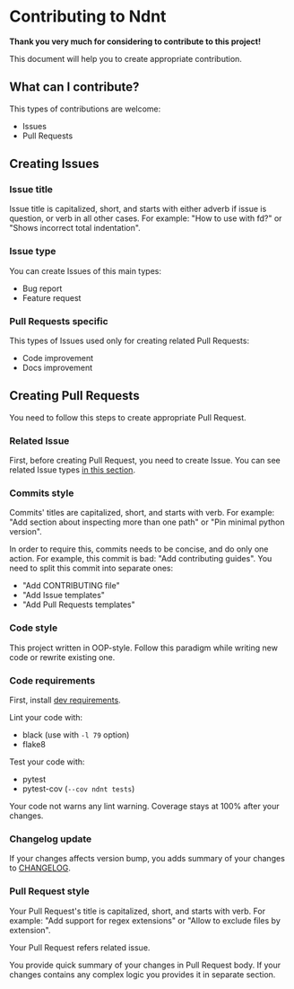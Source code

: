 # Contributing to Ndnt

**Thank you very much for considering to contribute to this project!**

This document will help you to create
appropriate contribution.

## What can I contribute?

This types of contributions are welcome:

- Issues
- Pull Requests

## Creating Issues

### Issue title

Issue title is capitalized, short,
and starts with either adverb if issue
is question, or verb in all other cases.
For example: "How to use with fd?"
or "Shows incorrect total indentation".

### Issue type

You can create Issues of this main types:

- Bug report
- Feature request

### Pull Requests specific

This types of Issues used only
for creating related Pull Requests:

- Code improvement
- Docs improvement

## Creating Pull Requests

You need to follow this steps to create
appropriate Pull Request.

### Related Issue

First, before creating Pull Request, you need
to create Issue. You can see related Issue
types [in this section](#creating-issues).

### Commits style

Commits' titles are capitalized, short, and starts with verb.
For example: "Add section about inspecting more than one path"
or "Pin minimal python version".

In order to require this, commits needs to be concise,
and do only one action. For example, this commit is bad:
"Add contributing guides". You need to split this commit
into separate ones:

- "Add CONTRIBUTING file"
- "Add Issue templates"
- "Add Pull Requests templates"

### Code style

This project written in OOP-style. Follow this
paradigm while writing new code or rewrite existing one.

### Code requirements

First, install [dev requirements](requirements-dev.txt).

Lint your code with:

- black (use with `-l 79` option)
- flake8

Test your code with:

- pytest
- pytest-cov (`--cov ndnt tests`)

Your code not warns any lint warning.
Coverage stays at 100% after your changes.

### Changelog update

If your changes affects version bump,
you adds summary of your changes to
[CHANGELOG](CHANGELOG.md).

### Pull Request style

Your Pull Request's title is capitalized, short,
and starts with verb. For example: "Add support for regex extensions"
or "Allow to exclude files by extension".

Your Pull Request refers related issue.

You provide quick summary of your changes
in Pull Request body. If your changes contains
any complex logic you provides it in separate
section.
